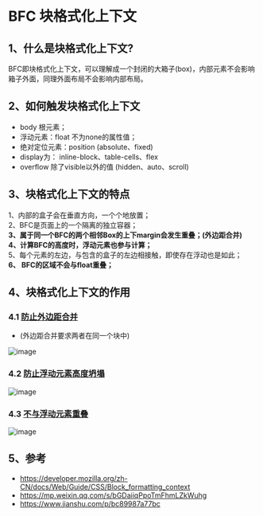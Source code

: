 BFC 块格式化上下文
==

## 1、什么是块格式化上下文?
BFC即块格式化上下文，可以理解成一个封闭的大箱子(box)，内部元素不会影响箱子外面，同理外面布局不会影响内部布局。

## 2、如何触发块格式化上下文

- body 根元素；
- 浮动元素：float 不为none的属性值；
- 绝对定位元素：position (absolute、fixed)
- display为： inline-block、table-cells、flex
- overflow 除了visible以外的值 (hidden、auto、scroll)


## 3、块格式化上下文的特点

1、内部的盒子会在垂直方向，一个个地放置；  
2、BFC是页面上的一个隔离的独立容器；  
**3、属于同一个BFC的两个相邻Box的上下margin会发生重叠；(外边距合并)**   
**4、计算BFC的高度时，浮动元素也参与计算；**  
5、每个元素的左边，与包含的盒子的左边相接触，即使存在浮动也是如此；   
**6、 BFC的区域不会与float重叠；**  

## 4、块格式化上下文的作用

### 4.1 [防止外边距合并](https://jsfiddle.net/GenweiWu/8px72y5f/)   
- (外边距合并要求两者在同一个块中)  

![image](https://user-images.githubusercontent.com/16630659/52697143-c6a31380-2fab-11e9-87a4-5a1b6f86a876.png)

### 4.2 [防止浮动元素高度坍塌](https://jsfiddle.net/GenweiWu/busa073v/)
![image](https://user-images.githubusercontent.com/16630659/52697271-0ec23600-2fac-11e9-8ceb-9fb422a118e5.png)

### 4.3 [不与浮动元素重叠](https://jsfiddle.net/GenweiWu/d02fxago/)
![image](https://user-images.githubusercontent.com/16630659/52698334-3e723d80-2fae-11e9-8c21-e7b96900c5ae.png)

## 5、参考
- https://developer.mozilla.org/zh-CN/docs/Web/Guide/CSS/Block_formatting_context
- https://mp.weixin.qq.com/s/bGDaiiqPpoTmFhmLZkWuhg
- https://www.jianshu.com/p/bc89987a77bc
